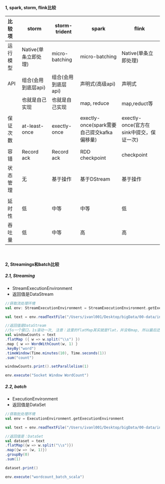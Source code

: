 #### 1, spark, storm, flink比较

| 比较项   | storm                | storm-trident       | spark                                      | flink                                    |
| :------- | -------------------- | ------------------- | ------------------------------------------ | ---------------------------------------- |
| 运行模型 | Native(单条立即处理) | micro-batching      | micro-batching                             | Native(单条立即处理)                     |
| API      | 组合(会用到底层api)  | 组合(会用到底层api) | 声明式(高级api)                            | 声明式                                   |
|          | 也就是自己实现       | 也就是自己实现      | map, reduce                                | map,reduct等                             |
|          |                      |                     |                                            |                                          |
| 保证次数 | at-least-once        | exectly-once        | exectly-once(spark需要自己提交kafka偏移量) | exectly-once(官方在sink中提交，保证一次) |
|          |                      |                     |                                            |                                          |
| 容错     | Record ack           | Record ack          | RDD checkpoint                             | checkpoint                               |
| 状态管理 | 无                   | 基于操作            | 基于DStream                                | 基于操作                                 |
|          |                      |                     |                                            |                                          |
| 延时性   | 低                   | 中等                | 中等                                       | 低                                       |
| 吞吐量   | 低                   | 中等                | 高                                         | 高                                       |

​	

#### 2, Streamingx和batch比较

##### 2.1, Streaming

* StreamExecutionEnvironment
* 返回值是DataStream

```scala
//获取流处理环境
val env: StreamExecutionEnvironment = StreamExecutionEnvironment.getExecutionEnvironment

val text = env.readTextFile("/Users/ivanl001/Desktop/bigData/00-data/input/ivanl001.txt")

//返回值是DataStream
//5s一个窗口，1s滚动一次, 注意：这里的flatMap其实就是flat，并没有map, 所以最后还需要map一下
val windowCounts = text
.flatMap ({ w => w.split("\\s") })
.map { w => WordWithCount(w, 1) }
.keyBy("word")
.timeWindow(Time.minutes(10), Time.seconds(1))
.sum("count")

windowCounts.print().setParallelism(1)

env.execute("Socket Window WordCount")
```

##### 2.2, batch

- ExecutionEnvironment
- 返回值是DataSet

```scala
//获取批处理环境
val env = ExecutionEnvironment.getExecutionEnvironment

val text = env.readTextFile("/Users/ivanl001/Desktop/bigData/00-data/input/ivanl001.txt")

//返回值是：DataSet
val dataset = text
.flatMap({w => w.split("\\s")})
.map({w => (w, 1)})
.groupBy(0)
.sum(1)

dataset.print()

env.execute("wordcount_batch_scala")
```

